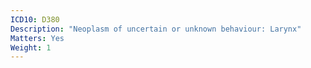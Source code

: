 ```yaml
---
ICD10: D380
Description: "Neoplasm of uncertain or unknown behaviour: Larynx"
Matters: Yes
Weight: 1
---
```

